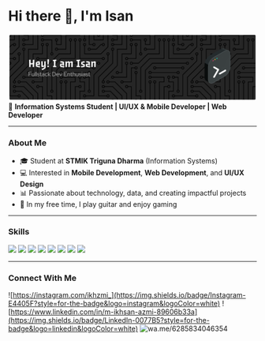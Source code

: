 # Hi there 👋, I'm Isan

![Ikhzmi](img/github-header-banner.png)
🚀 **Information Systems Student | UI/UX & Mobile Developer | Web Developer**

---

### About Me

- 🎓 Student at **STMIK Triguna Dharma** (Information Systems)
- 💻 Interested in **Mobile Development**, **Web Development**, and **UI/UX Design**
- 📊 Passionate about technology, data, and creating impactful projects
- 🎸 In my free time, I play guitar and enjoy gaming

---

### Skills

<img src="https://img.shields.io/badge/HTML5-E34F26?style=for-the-badge&logo=html5&logoColor=white" />
<img src="https://img.shields.io/badge/CSS3-1572B6?style=for-the-badge&logo=css3&logoColor=white" />
<img src="https://img.shields.io/badge/JavaScript-323330?style=for-the-badge&logo=javascript&logoColor=F7DF1E" />
<img src="https://img.shields.io/badge/Dart-0175C2?style=for-the-badge&logo=dart&logoColor=white" />
<img src="https://img.shields.io/badge/PHP-777BB4?style=for-the-badge&logo=php&logoColor=white" />
<img src="https://img.shields.io/badge/Flutter-02569B?style=for-the-badge&logo=flutter&logoColor=white" />
<img src="https://img.shields.io/badge/Laravel-FF2D20?style=for-the-badge&logo=laravel&logoColor=white" />
<img src="https://img.shields.io/badge/Wordpress-21759B?style=for-the-badge&logo=wordpress&logoColor=white" />

---

### Connect With Me

![https://instagram.com/ikhzmi_](https://img.shields.io/badge/Instagram-E4405F?style=for-the-badge&logo=instagram&logoColor=white) ![https://www.linkedin.com/in/m-ikhsan-azmi-89606b33a](https://img.shields.io/badge/LinkedIn-0077B5?style=for-the-badge&logo=linkedin&logoColor=white) ![wa.me/6285834046354](https://img.shields.io/badge/WhatsApp-25D366?style=for-the-badge&logo=WhatsApp&logoColor=white)

<!--
**Ikhzmi/Ikhzmi** is a ✨ _special_ ✨ repository because its `README.md` (this file) appears on your GitHub profile.

Here are some ideas to get you started:

- 🔭 I’m currently working on ...
- 🌱 I’m currently learning ...
- 👯 I’m looking to collaborate on ...
- 🤔 I’m looking for help with ...
- 💬 Ask me about ...
- 📫 How to reach me: ...
- 😄 Pronouns: ...
- ⚡ Fun fact: ...
-->
